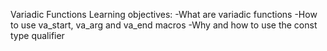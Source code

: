 Variadic Functions
Learning objectives:
-What are variadic functions
-How to use va_start, va_arg and va_end macros
-Why and how to use the const type qualifier
